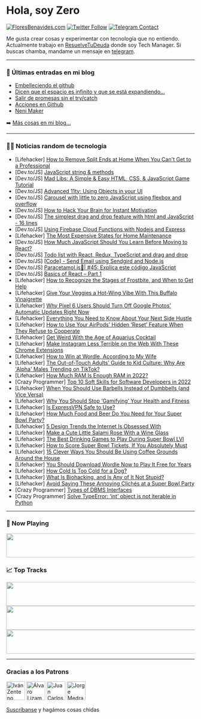 # Hola, soy Zero

[![FloresBenavides.com](https://img.shields.io/website?down_message=oops&label=MiBlog&style=for-the-badge&up_message=online&url=https%3A%2F%2Ffloresbenavides.com)](https://floresbenavides.com) [![Twitter Follow](https://img.shields.io/twitter/follow/ZeroDragon?color=%231DA1F2&label=Follow&logo=twitter&logoColor=ffffff&style=for-the-badge)](https://twitter.com/zerodragon) [![Telegram Contact](https://img.shields.io/badge/escr%C3%ADbeme-ZeroDragon-%2326A5E4?style=for-the-badge&logo=telegram)](https://t.me/zerodragon)

Me gusta crear cosas y experimentar con tecnología que no entiendo.
Actualmente trabajo en [ResuelveTuDeuda](http://github.com/resuelve) donde soy Tech Manager.
Si buscas chamba, mandame un mensaje en [telegram](https://t.me/zerodragon).

---

### 📕 Últimas entradas en mi blog
<!-- BLOG-POST-LIST:START -->
- [Embelleciendo el github](https://floresbenavides.com/embelleciendo-el-github/)
- [Dicen que el espacio es infinito y que se está expandiendo…](https://floresbenavides.com/dicen-que-el-espacio-es-infinito-y-que-se-esta-expandiendo/)
- [Salir de promesas sin el try/catch](https://floresbenavides.com/salir-de-promesas-sin-el-try-catch/)
- [Acciones en Github](https://floresbenavides.com/acciones-en-github/)
- [Neni Maker](https://floresbenavides.com/neni-maker/)
<!-- BLOG-POST-LIST:END -->

➡️ [Más cosas en mi blog...](https://floresbenavides.com)

---

### 👨‍💻 Noticias random de tecnología
<!-- TECH-POSTS:START -->
- [Lifehacker] [How to Remove Split Ends at Home When You Can&#39;t Get to a Professional](https://lifehacker.com/how-to-remove-split-ends-at-home-when-you-cant-get-to-a-1848476525)
- [Dev.to/JS] [JavaScript string &amp; methods](https://dev.to/kumarkalyan/javascript-string-methods-20am)
- [Dev.to/JS] [Mad Libs: A Simple &amp; Easy HTML, CSS, &amp; JavaScript Game Tutorial](https://dev.to/bytesofbree/mad-libs-a-simple-easy-html-css-javascript-game-tutorial-133j)
- [Dev.to/JS] [Advanced 11ty: Using Objects in your UI](https://dev.to/brewhousedigital/advanced-11ty-using-objects-in-your-ui-1633)
- [Dev.to/JS] [Carousel with little to zero JavaScript using flexbox and overflow](https://dev.to/kevinkh89/carousel-with-little-to-zero-javascript-using-flexbox-and-overflow-37il)
- [Dev.to/JS] [How to Hack Your Brain for Instant Motivation](https://dev.to/ideradevtools/how-to-hack-your-brain-for-instant-motivation-2o6h)
- [Dev.to/JS] [The simplest drag and drop feature with html and JavaScript - 16 lines](https://dev.to/rajeshroyal/the-simplest-drag-and-drop-feature-with-html-and-javascript-16-lines-319i)
- [Dev.to/JS] [Using Firebase Cloud Functions with Nodejs and Express](https://dev.to/sherifshahin/using-firebase-cloud-functions-with-nodejs-and-express-2pml)
- [Lifehacker] [The Most Expensive States for Home Maintenance](https://lifehacker.com/the-most-expensive-states-for-home-maintenance-1848476549)
- [Dev.to/JS] [How Much JavaScript Should You Learn Before Moving to React?](https://dev.to/mrdanishsaleem/how-much-javascript-should-you-learn-before-moving-to-react-3m3c)
- [Dev.to/JS] [Todo list with React, Redux, TypeScript and drag and drop](https://dev.to/pglejzer/todo-list-with-react-redux-typescript-and-drag-and-drop-dhe)
- [Dev.to/JS] [[Code] - Send Email using Sendgird and Node.js](https://dev.to/deadwin19/code-send-email-using-sendgird-and-nodejs-18eo)
- [Dev.to/JS] [Paracetamol.js💊| #45: Explica este código JavaScript](https://dev.to/duxtech/paracetamoljs-45-explica-este-codigo-javascript-4ifb)
- [Dev.to/JS] [Basics of React – Part 1](https://dev.to/sobhandash/basics-of-react-part-1-2j67)
- [Lifehacker] [How to Recognize the Stages of Frostbite, and When to Get Help](https://lifehacker.com/how-to-recognize-the-stages-of-frostbite-and-when-to-g-1848476581)
- [Lifehacker] [Give Your Veggies a Hot-Wing Vibe With This Buffalo Vinaigrette](https://lifehacker.com/give-your-veggies-a-hot-wing-vibe-with-this-buffalo-vin-1848484090)
- [Lifehacker] [Why Pixel 6 Users Should Turn Off Google Photos’ Automatic Updates Right Now](https://lifehacker.com/why-pixel-6-users-should-turn-off-google-photos-automa-1848481912)
- [Lifehacker] [Everything You Need to Know About Your Next Side Hustle](https://lifehacker.com/everything-you-need-to-know-about-your-next-side-hustle-1848482413)
- [Lifehacker] [How to Use Your AirPods’ Hidden ‘Reset’ Feature When They Refuse to Cooperate](https://lifehacker.com/how-to-use-your-airpods-hidden-reset-feature-when-th-1848481632)
- [Lifehacker] [Get Weird With the Age of Aquarius Cocktail](https://lifehacker.com/get-weird-with-the-age-of-aquarius-cocktail-1848481214)
- [Lifehacker] [Make Instagram Less Terrible on the Web With These Chrome Extensions](https://lifehacker.com/make-instagram-less-terrible-on-the-web-with-these-chro-1848479619)
- [Lifehacker] [How to Win at Wordle, According to My Wife](https://lifehacker.com/how-to-win-at-wordle-according-to-my-wife-1848480285)
- [Lifehacker] [The Out-of-Touch Adults&#39; Guide to Kid Culture: Why Are &#39;Alpha&#39; Males Trending on TikTok?](https://lifehacker.com/the-out-of-touch-adults-guide-to-kid-culture-why-are-a-1848479421)
- [Lifehacker] [How Much RAM Is Enough RAM in 2022?](https://lifehacker.com/how-much-ram-is-enough-ram-in-2022-1848475998)
- [Crazy Programmer] [Top 10 Soft Skills for Software Developers in 2022](https://www.thecrazyprogrammer.com/2022/02/soft-skills-for-software-developers.html)
- [Lifehacker] [When You Should Use Barbells Instead of Dumbbells &lpar;and Vice Versa&rpar;](https://lifehacker.com/when-you-should-use-barbells-instead-of-dumbbells-and-1848477314)
- [Lifehacker] [Why You Should Stop ‘Gamifying’ Your Health and Fitness](https://lifehacker.com/why-you-should-stop-gamifying-your-health-and-fitness-1848475094)
- [Lifehacker] [Is ExpressVPN Safe to Use?](https://lifehacker.com/is-expressvpn-safe-to-use-1848477227)
- [Lifehacker] [How Much Food and Beer Do You Need for Your Super Bowl Party?](https://lifehacker.com/how-much-food-and-beer-do-you-need-for-your-super-bowl-1848475138)
- [Lifehacker] [5 Design Trends the Internet Is Obsessed With](https://lifehacker.com/6-design-trends-the-internet-is-obsessed-with-1848476533)
- [Lifehacker] [Make a Cute Little Salami Rose With a Wine Glass](https://lifehacker.com/make-a-cute-little-salami-rose-with-a-wine-glass-1848476339)
- [Lifehacker] [The Best Drinking Games to Play During Super Bowl LVI](https://lifehacker.com/the-best-drinking-games-to-play-during-super-bowl-lvi-1848475530)
- [Lifehacker] [How to Score Super Bowl Tickets, If You Absolutely Must](https://lifehacker.com/how-to-score-super-bowl-tickets-if-you-absolutely-must-1848474218)
- [Lifehacker] [15 Clever Ways You Should Be Using Coffee Grounds Around the House](https://lifehacker.com/15-clever-ways-you-should-be-using-coffee-grounds-aroun-1848467988)
- [Lifehacker] [You Should Download Wordle Now to Play It Free for Years](https://lifehacker.com/you-should-download-wordle-now-to-play-it-free-for-year-1848473800)
- [Lifehacker] [How Cold Is Too Cold for a Dog?](https://lifehacker.com/how-cold-is-too-cold-for-a-dog-1848474033)
- [Lifehacker] [What Is Biohacking, and Is Any of It Not Stupid?](https://lifehacker.com/what-is-biohacking-and-is-any-of-it-not-stupid-1848469897)
- [Lifehacker] [Avoid Saying These Annoying Clichés at a Super Bowl Party](https://lifehacker.com/avoid-saying-these-annoying-cliches-at-a-super-bowl-par-1848473993)
- [Crazy Programmer] [Types of DBMS Interfaces](https://www.thecrazyprogrammer.com/2022/02/dbms-interfaces.html)
- [Crazy Programmer] [Solve TypeError: ‘int’ object is not iterable in Python](https://www.thecrazyprogrammer.com/2022/01/typeerror-int-object-is-not-iterable.html)<!-- TECH-POSTS:END -->

---

### 🎵 Now Playing
<a href="https://spotify-now-playing-dun.vercel.app/now-playing?open"><img src="https://spotify-now-playing-dun.vercel.app/now-playing" width="540" height="64"></a>

### 📈 Top Tracks
<a href="https://spotify-now-playing-dun.vercel.app/top-tracks?i=1&open"><img src="https://spotify-now-playing-dun.vercel.app/top-tracks?i=1" width="540" height="64"></a>
<a href="https://spotify-now-playing-dun.vercel.app/top-tracks?i=2&open"><img src="https://spotify-now-playing-dun.vercel.app/top-tracks?i=2" width="540" height="64"></a>
<a href="https://spotify-now-playing-dun.vercel.app/top-tracks?i=3&open"><img src="https://spotify-now-playing-dun.vercel.app/top-tracks?i=3" width="540" height="64"></a>

---

### Gracias a los Patrons
[<img src="https://avatars.githubusercontent.com/u/243380?v=4" alt="Iván Zenteno" width="50px">](https://github.com/k001) [<img src="https://avatars.githubusercontent.com/u/19955639?v=4" alt="Álvaro Lizama" width="50px">](https://github.com/alvarolizama) [<img src="https://avatars.githubusercontent.com/u/2718753?v=4" alt="Juan Carlos Ruiz" width="50px">](https://github.com/JuanCrg90) [<img src="https://avatars.githubusercontent.com/u/37025?v=4" alt="Jorge Medrano" width="50px">](https://github.com/h1pp1e) 

[Suscríbanse](https://www.patreon.com/zerodragon) y hagámos cosas chidas
